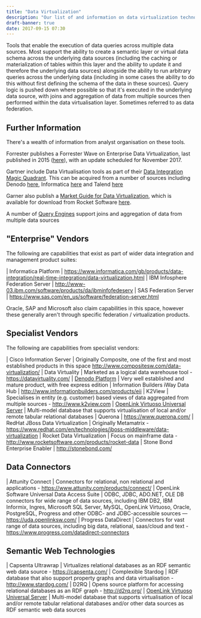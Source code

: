 ```yaml
---
title: "Data Virtualization"
description: "Our list of and information on data virtualization technologies, including Informatica, IBM, SAS, Cisco and Denodo technologies and alternatives to these."
draft-banner: true
date: 2017-09-15 07:30
---
```

Tools that enable the execution of data queries across multiple data sources.  Most support the ability to create a semantic layer or virtual data schema across the underlying data sources (including the caching or materialization of tables within this layer and the ability to update it and therefore the underlying data sources) alongside the ability to run arbitrary queries across the underlying data (including in some cases the ability to do this without first defining the schema of the data in these sources).  Query logic is pushed down where possible so that it's executed in the underlying data source, with joins and aggregation of data from multiple sources then performed within the data virtualisation layer.  Sometimes referred to as data federation.
<!--more-->

## Further Information

There's a wealth of information from analyst organisation on these tools.

Forrester publishes a Forrester Wave on Enterprise Data Virtualization, last published in 2015 ([here](https://www.forrester.com/report/The+Forrester+Wave+Enterprise+Data+Virtualization+Q1+2015/-/E-RES117844)), with an update scheduled for November 2017.

Gartner include Data Virtualisation tools as part of their [Data Integration Magic Quadrant](https://www.gartner.com/doc/3777464/magic-quadrant-data-integration-tools).  This can be acquired from a number of sources including Denodo [here](https://www.denodo.com/en/page/2017-gartner-magic-quadrant-data-integration-tools), Informatica [here](https://www.informatica.com/gb/data-integration-magic-quadrant.html) and Talend [here](https://info.talend.com/gartnermqdi.html)

Garner also publish a [Market Guide for Data Virtualization](https://www.gartner.com/doc/3778873/market-guide-data-virtualization), which is available for download from Rocket Software [here](http://info.rocketsoftware.com/rocket-data-virtualization-gartner-report.html).

A number of [Query Engines](/tech-categories/query-engines/) support joins and aggregation of data from multiple data sources

## "Enterprise" Vendors

The following are capabilities that exist as part of wider data integration and management product suites:

| Informatica Platform | <https://www.informatica.com/gb/products/data-integration/real-time-integration/data-virtualization.html>
| IBM Infosphere Federation Server | <http://www-03.ibm.com/software/products/da/ibminfofedeserv>
| SAS Federation Server | <https://www.sas.com/en_us/software/federation-server.html>

Oracle, SAP and Microsoft also claim capabilities in this space, however these generally aren't through specific federation / virtualization products.

## Specialist Vendors

The following are capabilities from specialist vendors:

| Cisco Information Server | Originally Composite, one of the first and most established products in this space <http://www.compositesw.com/data-virtualization/>
| Data Virtuality | Marketed as a logical data warehouse tool - <https://datavirtuality.com/>
| [Denodo Platform](/technologies/denodo-platform/) | Very well established and mature product, with free express edition
| Information Builders iWay Data Hub | <http://www.informationbuilders.com/products/eii>
| K2View | Specialises in entity (e.g. customer) based views of data aggregated from multiple sources - <http://www.k2view.com>
| [OpenLink Virtuoso Universal Server](/technologies/openlink-virtuoso-universal-server/) | Multi-model database that supports virtualisation of local and/or remote tabular relational databases
| Querona | <https://www.querona.com/>
| RedHat JBoss Data Virtualization | Originally Metamatrix - <https://www.redhat.com/en/technologies/jboss-middleware/data-virtualization>
| Rocket Data Virtualization | Focus on mainframe data - <http://www.rocketsoftware.com/products/rocket-data>
| Stone Bond Enterprise Enabler | <http://stonebond.com/>

## Data Connectors

| Attunity Connect | Connectors for relational, non relational and applications - <https://www.attunity.com/products/connect/> 
| OpenLink Software Universal Data Access Suite | ODBC, JDBC, ADO.NET, OLE DB connectors for wide range of data sources, including IBM DB2, IBM Informix, Ingres, Microsoft SQL Server, MySQL, OpenLink Virtuoso, Oracle, PostgreSQL, Progress and other ODBC- and JDBC-accessible sources — <https://uda.openlinksw.com/>
| Progress DataDirect | Connectors for vast range of data sources, including big data, relational, saas/cloud and text - <https://www.progress.com/datadirect-connectors>

## Semantic Web Technologies

| Capsenta Ultrawrap | Virtualizes relational databases as an RDF semantic web data source - <https://capsenta.com/>
| Complexible Stardog | RDF database that also support property graphs and data virtualisation - <http://www.stardog.com/>
| D2RQ | Opens source platform for accessing relational databases as an RDF graph - <http://d2rq.org/>
| [OpenLink Virtuoso Universal Server](/technologies/openlink-virtuoso-universal-server/) | Multi-model database that supports virtualisation of local and/or remote tabular relational databases and/or other data sources as RDF semantic web data sources